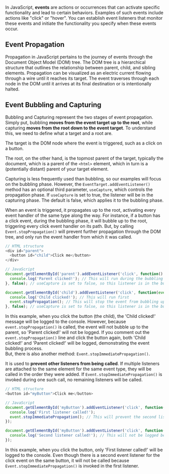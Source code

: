 In JavaScript, __events__ are actions or occurrences that can activate specific functionality and lead to certain behaviors. Examples of such events include actions like "click" or "hover". You can establish event listeners that monitor these events and initiate the functionality you specify when these events occur.

## Event Propagation
Propagation in JavaScript pertains to the journey of events through the Document Object Model (DOM) tree. The DOM tree is a hierarchical structure that outlines the relationship between parent, child, and sibling elements. Propagation can be visualized as an electric current flowing through a wire until it reaches its target. The event traverses through each node in the DOM until it arrives at its final destination or is intentionally halted.

## Event Bubbling and Capturing
Bubbling and Capturing represent the two stages of event propagation. Simply put, bubbling **moves from the event target up to the root**, while capturing **moves from the root down to the event target**. To understand this, we need to define what a target and a root are.

The target is the DOM node where the event is triggered, such as a click on a button.

The root, on the other hand, is the topmost parent of the target, typically the document, which is a parent of the `<html>` element, which in turn is a (potentially distant) parent of your target element.

Capturing is less frequently used than bubbling, so our examples will focus on the bubbling phase. However, the `EventTarget.addEventListener()` method has an optional third parameter, `useCapture`, which controls the propagation phase. If `useCapture` is set to true, the listener will be in the capturing phase. The default is false, which applies it to the bubbling phase.

When an event is triggered, it propagates up to the root, activating every event handler of the same type along the way. For instance, if a button has a click event, during the bubbling phase, it will bubble up to the root, triggering every click event handler on its path. But, by calling `Event.stopPropagation()` will prevent further propagation through the DOM tree, and only run the event handler from which it was called.

```javascript
// HTML structure
<div id="parent">
  <button id="child">Click me</button>
</div>

// JavaScript
document.getElementById('parent').addEventListener('click', function() {
  console.log('Parent clicked!'); // This will run during the bubbling phase
}, false); // useCapture is set to false, so this listener is in the bubbling phase

document.getElementById('child').addEventListener('click', function(event) {
  console.log('Child clicked!'); // This will run first
  event.stopPropagation(); // This will stop the event from bubbling up to the parent
}, false); // useCapture is set to false, so this listener is in the bubbling phase
```
In this example, when you click the button (the child), the 'Child clicked!' message will be logged to the console. However, because `event.stopPropagation()` is called, the event will not bubble up to the parent, so 'Parent clicked!' will not be logged. If you comment out the `event.stopPropagation()` line and click the button again, both 'Child clicked!' and 'Parent clicked!' will be logged, demonstrating the event bubbling process. <br />
But, there is also another method: `Event.stopImmediatePropagation()`.

It is used to **prevent other listeners from being called**. If multiple listeners are attached to the same element for the same event type, they will be called in the order they were added. If `Event.stopImmediatePropagation()` is invoked during one such call, no remaining listeners will be called.
  
```javascript
// HTML structure
<button id="myButton">Click me</button>

// JavaScript
document.getElementById('myButton').addEventListener('click', function(event) {
  console.log('First listener called!');
  event.stopImmediatePropagation(); // This will prevent the second listener from being called
});

document.getElementById('myButton').addEventListener('click', function() {
  console.log('Second listener called!'); // This will not be logged because of stopImmediatePropagation()
});
```
In this example, when you click the button, only 'First listener called!' will be logged to the console. Even though there is a second event listener for the click event on the same button, it will not be called because `Event.stopImmediatePropagation()` is invoked in the first listener.
